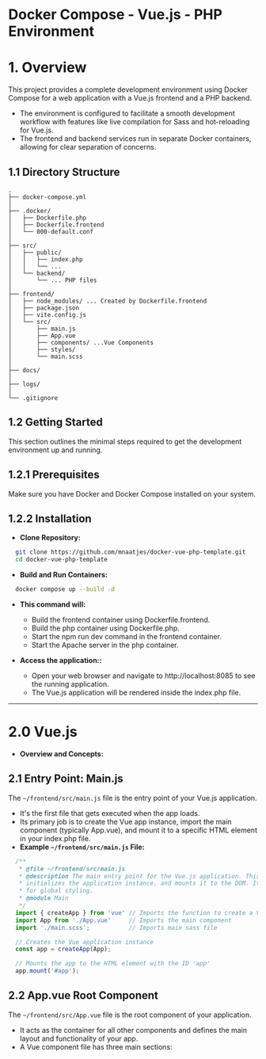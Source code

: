 # Docker Compose - Vue.js - PHP Environment

# 1. Overview

This project provides a complete development environment using Docker Compose for a web application with a Vue.js frontend and a PHP backend.

* The environment is configured to facilitate a smooth development workflow with features like live compilation for Sass and hot-reloading for Vue.js. 
* The frontend and backend services run in separate Docker containers, allowing for clear separation of concerns.

## 1.1 Directory Structure
```
.
├── docker-compose.yml
│
├── .docker/
│   ├── Dockerfile.php
│   ├── Dockerfile.frontend
│   └── 000-default.conf
│
├── src/
│   ├── public/
│   │   ├── index.php
│   │   └── ... 
│   └── backend/
│       └── ... PHP files
│
├── frontend/
│   ├── node_modules/ ... Created by Dockerfile.frontend
│   ├── package.json
│   ├── vite.config.js
│   └── src/
│       ├── main.js
│       ├── App.vue
│       ├── components/ ...Vue Components
│       ├── styles/
│       └── main.scss
│
├── docs/
│
├── logs/
│
└── .gitignore
```

## 1.2 Getting Started

This section outlines the minimal steps required to get the development environment up and running.

## 1.2.1 Prerequisites

Make sure you have Docker and Docker Compose installed on your system.

## 1.2.2 Installation

* **Clone Repository:** 
```bash
  git clone https://github.com/mnaatjes/docker-vue-php-template.git
  cd docker-vue-php-template
```

* **Build and Run Containers:**
```bash
  docker compose up --build -d
```
* **This command will:**
  * Build the frontend container using Dockerfile.frontend.
  * Build the php container using Dockerfile.php.
  * Start the npm run dev command in the frontend container.
  * Start the Apache server in the php container.

* **Access the application::**
  * Open your web browser and navigate to http://localhost:8085 to see the running application. 
  * The Vue.js application will be rendered inside the index.php file.


---


# 2.0 Vue.js

* **Overview and Concepts:**

## 2.1 Entry Point: Main.js

The `~/frontend/src/main.js` file is the entry point of your Vue.js application. 
* It's the first file that gets executed when the app loads. 
* Its primary job is to create the Vue app instance, import the main component (typically App.vue), and mount it to a specific HTML element in your index.php file.
* **Example `~/frontend/src/main.js` File:**

```js
  /**
   * @file ~/frontend/src/main.js
   * @description The main entry point for the Vue.js application. This file imports the root Vue component,
   * initializes the application instance, and mounts it to the DOM. It also imports the main SCSS file
   * for global styling.
   * @module Main
   */
  import { createApp } from 'vue' // Imports the function to create a Vue app
  import App from './App.vue'     // Imports the main component
  import './main.scss';           // Imports main sass file

  // Creates the Vue application instance
  const app = createApp(App);

  // Mounts the app to the HTML element with the ID 'app'
  app.mount('#app');
```

## 2.2 App.vue Root Component

The `~/frontend/src/App.vue` file is the root component of your application. 
* It acts as the container for all other components and defines the main layout and functionality of your app. 
* A Vue component file has three main sections: <template>, <script>, and <style>.
* **Example `~/frontend/src/App.vue` File:**

```vue
  <template>
    <div id="vue-app">
      <h1>Hello from Vue.js!</h1>
      <p>This is your main application component.</p>
      <button @click="incrementCount">Click me</button>
      <p>Button was clicked {{ count }} times.</p>
      
      <Table :data="tableData" />
      
    </div>
  </template>

  <script>
  import { ref } from 'vue';
  // Import the new Table component
  import Table from './components/Table.vue';

  export default {
    // Register the component
    components: {
      Table
    },
    setup() {
      const count = ref(0);
      
      // Sample data for the table
      const tableData = ref([
        { id: 1, name: 'Alice', age: 25 },
        { id: 2, name: 'Bob', age: 30 },
        { id: 3, name: 'Charlie', age: 35 }
      ]);
      
      const incrementCount = () => {
        count.value++;
      };

      return {
        count,
        incrementCount,
        tableData
      };
    }
  };
  </script>

  <style lang="scss">
  @use 'sass:color';

  #vue-app {
    font-family: Arial, sans-serif;
    text-align: center;
    margin-top: 60px;
    h1 {
      color: #42b983;
    }
    button {
      background-color: #42b983;
      border: none;
      color: white;
      padding: 15px 32px;
      text-align: center;
      text-decoration: none;
      display: inline-block;
      font-size: 16px;
      margin: 4px 2px;
      cursor: pointer;
      border-radius: 8px;
      transition: background-color 0.3s;
      &:hover {
        background-color: color.adjust(#42b983, $lightness: -10%);
      }
    }
  }
  </style>
```

## 2.4 Index.php

For these files (`~/frontend/src/main.js` & `~/frontend/src/App.vue`) to work, you also need to ensure that your index.php (or index.html) file has an HTML element for the Vue app to mount to.

* The vite build process will automatically detect the entry point in main.js and inject the necessary script tags into this file when you build for production, or serve the content for development.
* **Example `~/src/public/index.php` File:**

```html
  <!DOCTYPE html>
  <html lang="en">
  <head>
      <meta charset="UTF-8">
      <meta name="viewport" content="width=device-width, initial-scale=1.0">
      <title>My Docker App</title>
  </head>
  <body>
      <div id="app"></div> <h1>Hello from PHP!</h1>
      
      <script type="module" src="http://localhost:5173/@vite/client"></script>
      <script type="module" src="http://localhost:5173/src/main.js"></script>
  </body>
  </html>
```

---


# 3.0 Sass

* **Build Process Overview:**
The frontend container uses Vite, which is a modern frontend build tool. Vite is configured to handle both Vue.js components and Sass files automatically.

* When you run npm run dev in the frontend container, Vite starts a development server.
* This server watches your frontend/src directory for changes.
* Whenever you save a .scss or .vue file, Vite automatically compiles the Sass into CSS and hot-reloads your application in the browser.
* This means you can simply write your Sass code and save the file—the build tool handles the rest. This process is called "live compilation" or "hot-reloading," which is a key benefit of using a tool like Vite.

## 3.1 Creating Sass Files
* Create Sass document within `~/frontend/styles/...` Directory (See Below)
* Import the main Sass file into Vue.js application file `~/frontend/src/main.js`


### 3.1.1 SASS Project Structure and Organization
This contains overview of SASS project structure, best practices, variables, functions, and mixins

**7-1 Patterns:**
The most popular and effective way to structure a SASS project is the "7-1 Pattern": 
* 7 folders for your partial files
* 1 main.scss file to
  import them all.

**Separation of Concerns**
It's not just that you *can* add properties to the same tag in multiple files—it's that you **should**. Each file has a different purpose and level of specificity.


* **SASS Directory Structure:**

```
/frontend/
├── src/
│   ├── main.js
│   ├── App.vue
│   └── styles/
│       ├── abstracts/
│       │   ├── _variables.scss #All Sass Variables
│       │   ├── _funcitons.scss
│       │   ├── _mixins.scss
│       │   └── _placeholders.scss # Placeholder Selectors
│       ├── base/
│       │   ├── _reset.scss # Reset / Normalize Styles 
│       │   ├── _typography.scss # Rules (h1, p, etc.)
│       │   └── _base.scss # Base style for common elements
│       ├── components/
│       │   ├── _button.scss
│       │   ├── _card.scss
│       │   └── _navigation.scss
│       ├── layout/
│       │   ├── _header.scss
│       │   ├── _footer.scss
│       │   └── _grid.scss # Grid System
│       ├── pages/
│       │   ├── _home.scss 
│       │   └── _contact.scss
│       ├── themes/
│       │   ├── _dark.scss
│       │   └── _light.scss
│       ├── vendors/
│       │   └── _bootstrap.scss # Third-party library
│       └── main.scss
```


### 3.1.2 Abstracts

**Placeholders:**
- *What are placeholders and what goes in the `./abstract/placeholders/` file?*

* **Placeholder:** special type of selector in SASS that looks and acts like a class but begins with `%`

* **A "Silent Class"** Rulesets that use placeholder selector will **not** be rendered into final CSS unless placeholder is explicitly `@extended`

* The **`abstracts/_placeholders.scss`** file contains defined, reusable, non-outputting blocks of CSS properties.

* **Cannot use namespaces:** When including `@use abstracts/placeholders` cannot declare a namespace like `as x`. 

* **Examples:**
  * A base style for all message boxes:
  ```sass
    // ._placeholders.scss definitions
    %message-base {
      border: 1px solid;
      padding: 1rem;
      font-size: 0.75rem
    }

    // usage
    .some-class {@extend %message-base;}
  ```


### 3.1.3 Base
- *What is the `base/` directory for and what does the name mean?*

* **`base/` Directory** holds foundational styles for the project, defined the standard look or raw HTML elements

  - *What goes in the `_base.scss` file? What is meant by "common elements"?*

  * The file should contain styles for the **most fundamental elements of the HTML document itself**

  * **Tags:** `<html>, <body>`    

  * **Responsive Media:** like images, videos, and other embedded media responsive by default, e.g. `img, svg {max-width...}`

  * **Global Box-Sizing:** is a modern *best practice*

  * **Other Global Element Styles:** Elements that are non-component like the `<hr>`

  * **Examples:**

  ```sass
    html {
      font-size: 16px; // Property related to html tag
      box-sizing: border-box; // Global box sizing
    }

    *,
    *::before {
      box-sizing: inherit // Global properties of non-components
    }
  ```

* **_reset.scss** Normalize file - i.e. to strip away all default browser styling - for a consistent, baseline work

  - *What is resetting / normalization and what is it not?*

  * **Resetting / Remove Evering Approach:**
    * **What:** Remove *all* built in browser styling
    * **Goal:** Forcing all elements to look identical and completely unstyled
    * **Example:** https://meyerweb.com/eric/tools/css/reset/

  * **Normalization: Make Everything Consistent**
    * **What:** Doen't remove *all* styles. Makes default styles consistent and preserves useful defaults
    * **Goal:** Elements that behave predictable and look reasonably well styled by default and regardless of browser
    * **Example:** https://necolas.github.io/normalize.css/

* **_typocraphy.scss** Defines the default appearance of all text elements like `<h1>, <p>, <a>` etc. Can define `color`, `line-height`, `font-size`, and `font-family`

  - *What is considered a "typography rule"? What goes in the `_typography.scss` file and what doesn't?*

      * Elements the `_typography.scss` file **Should Contain** selectors for raw HTML text elements: headings `<h1>, <h2>, <h3>...`, paragraphs `<p>`, lists `<ul>, <ol>, <li>`, and inline text elements like `<blockquote>, <em>, <small>, <strong>`

      * Properties the file **Should Contain** are: `font-size`, `margin`, `margin-bottom`, `color`, `text-decoration`...

      * Specific components or utilities **do not** belong in `_typography.scss` **nor do** class based properties; e.g. `.error-text{}` 

      * Typography *inside* a component **does not** belong here; it belongs with the other components; e.g. `button {}` because these styles are completely dependent upon the component.

      * Layout properties **don't belong** like `float:left` or `width: 100px` 

      * `<body` Foundational Font Settings **don't** belong

  * Holds typographic definitions for child elements, NOT `<html> or <body>` elements

* **Follow the Reset --> Style Pattern**
  * Separation ensures you are always building upon a consistent foundation
  * **Example:** reset inconsistent margins then in `_typography.scss` add back exact properties desired

* **_base.scss** Catch-all for other base styles applied to `<html> or <body>` elements such as `box-sizing`, `border-box`, `background-colors`...

  * **Single Responsibility Principle:** `_base.scss` is responsible for the specific rules governing **all** typofraphic elements
  * Set global defaults on the parent - even for typography attributes - in `_base.scss` 
  * Developer expects to check `_base.scss` for default behaviors


### 3.1.4 Components
- Why is `_button.scss` not plural? Is there just one button document for the entire site? Where do styles for states of the button go (e.g. hover, active, etc...)?


### 3.1.5 Layout
- If you aren't using a "grid system" or you are using flex or another layout - what do you call the document?

  * Use a common descriptive name for the primary layout and structural styles: 

  * **Examples:** `_layout.scss`, `_flexbox.scss`, etc.

### 3.1.6 Pages
- What is considered a page? How are semantic tags used for styling?


### 3.1.7 Themes
- Is all that goes in just "light" and "dark" or is there more to the `_themes.scss` file?


### 3.1.8 Vendors
- What are common vendors to use with sass?

- How are vendors installed / pulled?

- How are vendors applied / @use and imported?


## 3.2 Main.scss
The `main.scss` file acts as the single entry point and imports all the partials in a **specific** order. This order also structures dependencies with the last import being the **most dependent** on the sass framework.

### 3.2.1 Import Order
* Abstracts (no CSS Output)
* Vendors
* Base
* Layout
* Components
* Pages
* Themes

## 3.3 Rules and Best Practices

### 3.3.1 General Overview
Common Rules and Practices

* **Avoid Global Scope** with mixins, variables, and functions by using namespaces

* **Use Explicit Dependencies**

* **@import Depreciated:**
```sass
  @use 'abstracts/variables' as var;
```

- When to use a **mixin** vs a **placeholder**?

* **Use Mixin (@mixin / @include) when:**
  * You need to pass an argument
  ```sass
    @mixin flex-center($direction: row){
      flex-direction: $direction;
    }
  ```

  * Working within a `scoped` component i.e. Vue or React and all the component's styles should be self-contained.

  * Use for **dynamic** and **parameter-driven** styles. Generally safer and more versatile.

  * Does it need an argument: @mixin

  * Working in a module syste,: @mixin

* **Use Placeholders (% / @extend) when:**
  * You have a static set of styles
  * Selectos have a clear *Semantic Relationship* with the classes that utilize it:
  ```sass
    // placeholder
    %button-base {}
    // classes
    .button-primary {}
    .button-secondary {}
  ```

  * Use for sharing fixed set of styles among related elements to produce smallest possible CSS.

  * Working with shared styles for different states: use a placeholder

* **Keep Nesting Shallow:** Use the "Inception Rule", don't go more than 3 levels deep:
```sass
  .nav_list{} // <-- This
  .nav{ ul{ li{} }} <-- Not This
```

* **DRY: Do Not Repeat Yourself!**

### 3.3.2 Common Tasks
- How to use a namespace with variables, mixins, etc...?

- What does "Explicit Dependencie: It's clear which partials are being used" mean?


### 3.3.3 Variable Rules
* **Store Reusable Values** like color, fonts, spacing units in central `_variables.scss`

### 3.3.4 Mixin Rules
* **Use for repeating patterns of CSS:** 
  * Expecially those that take arguments (parameters).
  * Common use for media queries

- What are some other common uses for mixins and best practices?


## 3.4 Naming Conventions

### 3.4.1 Class Names with BEM: Block Element Modifier 
* `.block` A standalone component, e.g. `.card` or `.nav`
* `.block__element` A part of a block, e.g. `card__title`
* `.block--modifier` A different state or version, e.g. `.card--dark`, `.nav--sticky`



---


# 4.0 PHP Backend

This project is configured to serve PHP files using the Apache web server within the php container.

* File Location: All PHP files should be placed inside the src/backend/ directory.
* Web Root: The Apache server's document root is set to /var/www/html/src/public via the 000-default.conf file. This means files in the src/public directory are directly accessible by the web server.
* PHP Configuration: The Dockerfile.php includes common PHP extensions like pdo_mysql, gd, mbstring, and zip, along with the Composer dependency manager.


---


# Appendix A: Configuration Files

## A.1 Docker-Compose.yml
```yml
version: '3.8'

services:
  php:
    build:
      context: .
      dockerfile: ./.docker/Dockerfile.php
    container_name: php
    ports:
      - "8085:80"
    volumes:
      - ./src/public:/var/www/html
    depends_on:
      - frontend

  frontend:
    build:
      context: .
      dockerfile: ./.docker/Dockerfile.frontend
    container_name: frontend
    volumes:
      - ./frontend:/app
      - /app/node_modules # Prevents host files from overwriting the container's dependencies
    ports:
      - "5173:5173"
    command: npm run dev
    tty: true
```

## A.2 Dockerfiles and Configuration Files in .docker/

### A.2.1 Dockerfile.frontend
```bash
  FROM node:18-alpine

  WORKDIR /app

  # Copy all project files to the container
  COPY ./frontend .

  # Install project dependencies
  RUN npm install

  EXPOSE 5173

  CMD ["npm", "run", "dev"]


```

### A.2.3 Dockerfile.php
```bash
  FROM php:8.1-apache

  # Install system dependencies
  RUN apt-get update && apt-get install -y \
      git \
      libzip-dev \
      unzip \
      libpng-dev \
      libjpeg-dev \
      libonig-dev \
      libxml2-dev \
      && rm -rf /var/lib/apt/lists/*

  # Install PHP extensions
  RUN docker-php-ext-install pdo pdo_mysql gd mbstring zip

  # Install Composer
  COPY --from=composer:latest /usr/bin/composer /usr/bin/composer

  WORKDIR /var/www/html

```

### A.2.3 000-default.conf
```bash
  <VirtualHost *:80>
      ServerAdmin webmaster@localhost
      DocumentRoot /var/www/html/src/public

      ErrorLog ${APACHE_LOG_DIR}/error.log
      CustomLog ${APACHE_LOG_DIR}/access.log combined

      <Directory /var/www/html/src/public>
          Options Indexes FollowSymLinks
          AllowOverride All
          Require all granted
      </Directory>
  </VirtualHost>

```

## A.3 Vite Configuration

## A.3.1 Vite Config File

* **Location:** `~/src/vite.config.js`

```js
  import { fileURLToPath, URL } from 'node:url'
  import { defineConfig } from 'vite'
  import vue from '@vitejs/plugin-vue'

  export default defineConfig({
    plugins: [
      vue(),
    ],
    build: {
      outDir: '../src/public', // This is important!
      emptyOutDir: true,
    },
    resolve: {
      alias: {
        '@': fileURLToPath(new URL('./src', import.meta.url))
      }
    },
    server: {
      host: true, // This allows the container to be accessed from the host machine
      origin: 'http://localhost:8085'
    }
  })

```

## A.3.2 Package.json with Vite

* **Location:** `~/src/package.json`

```json
  {
    "name": "my-frontend-app",
    "private": true,
    "version": "0.0.0",
    "type": "module",
    "scripts": {
      "dev": "vite",
      "build": "vite build",
      "preview": "vite preview"
    },
    "devDependencies": {
      "@vitejs/plugin-vue": "^4.2.3",
      "sass": "^1.66.1",
      "vite": "^4.4.5",
      "vue": "^3.3.4"
    }
  }

```


---


# Appendix B: How-To's and Help

## B.1 Changing the Port Number
Changing the port to view the application requires modifying the docker-compose.yml file. You also need to check for port conflicts and select a valid port number.


### B.1.0 Overview and Common Tasks in Workflow:
This section contains commands and file locations common to all Service port changes.

* **View all running Docker Containers and their ports:**
```bash
  docker ps 
  docker compose ps
```

* **Choose a Port Number:**
  * An acceptable range of ports to use are unregistered, non-system ports, typically ranging from 1024 to 49151. 
  * A common practice for web development is to use ports in the 3000-9000 range, such as 3000, 8000, or 8080, as they are less likely to be in use.

* **Change Port in `~/docker-compose/yml`:**
  * To change the port for your application, you need to edit the ports mapping for the php service in your docker-compose.yml file. 
  * The format is HOST_PORT:CONTAINER_PORT
  * Find the port number in the associated service
  * **Modified file:**
  ```yaml
    version: '3.8'

  services:
    php:
      build:
        context: .
        dockerfile: ./.docker/Dockerfile.php
      container_name: php
      ports:
        - "8000:80"  # <--- Change this line
    ```

### B.1.1 PHP Service Port Change

Contains files and commands specific to altering the PHP Service Port Number

  * **Modify docker-compose.yml under PHP Service:**
  ```yaml
    version: '3.8'

  services:
    php:
      build:
        context: .
        dockerfile: ./.docker/Dockerfile.php
      container_name: php
      ports:
        - "8000:80"  # <--- Change this line
    ```

* **Update the Vite Configuration:**
  * Since your frontend service (Vite dev server) depends on the php service, you must also update the vite.config.js file to reflect the new host port for hot module reloading and correct asset serving.
  * **Modified `~/frontend/vite.config.js` File:**
  ```js
    server: {
      host: true,
      origin: 'http://localhost:8000' # <--- Change this line
    }
  ```

* **Rebuild and Run Containers:**

```bash
  docker compose up --build -d
```

Your PHP Service will now be accessible at http://localhost:8000.

### B.1.1 Frontend Service Port Change
Changing port mapping in docker-compose.yml and index.php

* To change the port, simply change the first number in the ports mapping. The container port 5173 must remain unchanged as it's the internal port used by Vite. Let's change the host port to 3000.
* **Modify docker-compose.yml:**
```yml
  services:
    frontend:
      build:
        context: .
        dockerfile: ./.docker/Dockerfile.frontend
      container_name: frontend
      volumes:
        - ./frontend:/app
        - /app/node_modules # Prevents host files from overwriting the container's dependencies
      ports:
        - "3000:5173" # <--- Change this line
      command: npm run dev
      tty: true
```

* **Modify the `~/src/public/index.php` file directly** 
  * The index file references the web service port to load the Vue.js application. 
  * You must update these references to use your new port.
  * **Modified Index.php File:**
  ```html
    <body>
      <div id="app"></div> <h1>Hello from PHP!</h1>

      <script type="module" src="http://localhost:3000/@vite/client"></script>
      <script type="module" src="http://localhost:3000/src/main.js"></script>
  </body>
  ```

* **Rebuild Application:**
```bash
  docker compose up --build -d
```

---


# Appendix C: Managing Docker Containers

## C.1 Basic Commands

* **Start Services in background:**
```bash
  docker compose up -d
```

* **Build Services in Background:**
```bash
  docker compose up --build -d
```

* **Stop Services:**
```bash
  docker compose down
```

* **View Logs:**
```bash
  docker compose logs -f
```

## C.2 Exec Commands

Runs a command in an existing, running container. The command shares the environment and filesystem of the running service.

* **Traverse Containers:**
Traverse container directories: To get an interactive shell to explore the container's filesystem, use a command like sh or bash.

```bash
  docker compose exec frontend sh
```

* **One Off List:**
This will open a shell in the frontend container, allowing you to cd and ls the directories.
  * Run a one-off command: You can execute any command inside the running service.

```bash
  docker compose exec php ls -l /var/www/html
```

* **Run as Different User:**
Run as a different user: Use the --user or -u flag to run the command as a specific user.

```bash
  docker compose exec --user root frontend npm install
```

* **Docker Compose Run:**
Starts a new, independent container for a one-time command. 
  * This is useful for tasks that are not part of the main service lifecycle, like database migrations or running tests. 
  * The new container is configured with the same volumes and network settings as the service in the docker-compose.yml file, but it doesn't expose the service's ports by default.

```bash
  # Example: run a migration script in a new container
  docker compose run --rm backend php artisan migrate  
```

## C.3 Other Useful Commands

* **List Containers and Services:**
Lists the containers and services managed by Docker Compose, showing their status, ports, and names.

```bash
  docker compose ps
  docker compose ps -a
```

* **Logs:**
Follows the log output of all services in real-time. You can also specify a service name to filter the logs.

```bash
  # View all logs
  docker compose logs -f

  # View logs for a specific service
  docker compose logs -f frontend
```

* **Build Specific Service Images:**
Builds or rebuilds the service images. This is necessary if you've made changes to a Dockerfile.

```bash
  # Build all services
  docker compose build

  # Build a specific service
  docker compose build frontend
```

* **Force Recreate:**
Forces Docker Compose to stop and recreate all containers, even if their configuration hasn't changed. This can be useful for troubleshooting.

```bash
  docker compose up --force-recreate
```